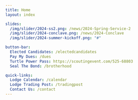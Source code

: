 ```yaml
---
title: Home
layout: index

slides:
  /img/slider/2024-ss2.png: /news/2024-Spring-Service-2
  /img/slider/2024-conclave.png: /news/2024-Conclave
  /img/slider/2024-summer-kickoff.png: "#"

button-bar:
  Elected Candidates: /electedcandidates
  Pay My Dues: /dues
  Turtle Power Pass: https://scoutingevent.com/525-68803
  Seal The Bond: /brotherhood

quick-links:
  Lodge Calendar: /calendar
  Lodge Trading Post: /tradingpost
  Contact Us: /contact
---
```

